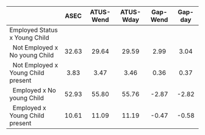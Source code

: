 
|                      |         ASEC |    ATUS-Wend |    ATUS-Wday |     Gap-Wend |      Gap-day |
| -------------------- | :----------: | :----------: | :----------: | :----------: | :----------: |
| Employed Status x Young Child |              |              |              |              |              |
| &nbsp;&nbsp;Not Employed x No young Child |        32.63 |        29.64 |        29.59 |         2.99 |         3.04 |
| &nbsp;&nbsp;Not Employed x Young Child present |         3.83 |         3.47 |         3.46 |         0.36 |         0.37 |
| &nbsp;&nbsp;Employed x No young Child |        52.93 |        55.80 |        55.76 |        -2.87 |        -2.82 |
| &nbsp;&nbsp;Employed x Young Child present |        10.61 |        11.09 |        11.19 |        -0.47 |        -0.58 |

